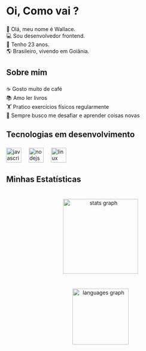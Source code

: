<h1 align="left">Oi, Como vai ?</h1>

###

<p align="left">👋 Olá, meu nome é Wallace.<br>💻 Sou desenvolvedor frontend.<br>📅 Tenho 23 anos.<br>🌎 Brasileiro, vivendo em Goiânia.</p>

###

<h2 align="left">Sobre mim</h2>

###

<p align="left">☕ Gosto muito de café<br>📚 Amo ler livros<br>🏋️ Pratico exercícios físicos regularmente<br>🚀 Sempre busco me desafiar e aprender coisas novas</p>

###

<h2 align="left">Tecnologias em desenvolvimento</h2>

###

<div align="left">
  <img src="https://cdn.simpleicons.org/javascript/F7DF1E" height="40" alt="javascript logo"  />
  <img width="12" />
  <img src="https://cdn.simpleicons.org/nodedotjs/339933" height="40" alt="nodejs logo"  />
  <img width="12" />
  <img src="https://cdn.jsdelivr.net/gh/devicons/devicon/icons/linux/linux-original.svg" height="40" alt="linux logo"  />
</div>

<h2 align="left">Minhas Estatísticas</h2>

###

<br clear="both">

<div align="center">
  <img src="https://github-readme-stats.vercel.app/api?username=WallaceBarrosDev&hide_title=false&hide_rank=false&show_icons=true&include_all_commits=false&count_private=false&disable_animations=false&theme=gruvbox&locale=pt-br&hide_border=true&order=1" height="200" alt="stats graph"  />
</div>

###

<br clear="both">

<div align="center">
  <img src="https://github-readme-stats.vercel.app/api/top-langs?username=WallaceBarrosDev&locale=pt-br&hide_title=true&layout=compact&card_width=320&langs_count=5&theme=gruvbox&hide_border=true&order=2" height="150" alt="languages graph"  />
</div>

###
